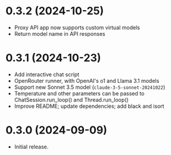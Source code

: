 # 0.3.2 (2024-10-25)

- Proxy API app now supports custom virtual models
- Return model name in API responses


# 0.3.1 (2024-10-23)

- Add interactive chat script
- OpenRouter runner, with OpenAI's o1 and Llama 3.1 models
- Support new Sonnet 3.5 model (`claude-3-5-sonnet-20241022`)
- Temperature and other parameters can be passed to ChatSession.run_loop() and Thread.run_loop()
- Improve README; update dependencies; add black and isort


# 0.3.0 (2024-09-09)

- Initial release.
